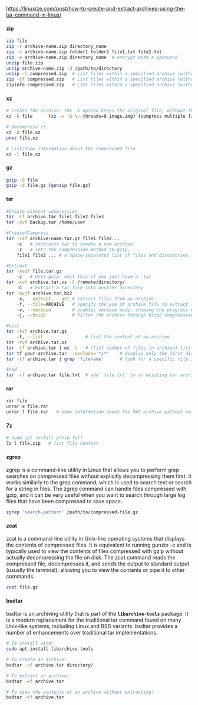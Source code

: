 https://linuxize.com/post/how-to-create-and-extract-archives-using-the-tar-command-in-linux/

#### zip
```bash
zip file
zip -r archive-name.zip directory_name
zip -r archive-name.zip folder1 folder2 file1.txt file2.txt
zip -e archive-name.zip directory_name  # encrypt with a password
unzip file.zip
unzip archive-name.zip -d /path/to/directory
unzip -l compressed.zip  # List files within a specified archive (without extracting them)
zip -sf compressed.zip   # List files within a specified archive (without extracting them)
zipinfo compressed.zip   # List files within a specified archive (without extracting them)
```

#### xz
```bash
# Create the archive. The -k option keeps the original file; without this option the original file is removed after the process.
xz -k file      (xz -v -k \--threads=0 image.img) (compress multiple files: 'xz file1.txt file2.txt')

# Decompress it
xz -d file.xz
unxz file.xz

# List/show information about the compressed file
xz -l file.xz
```

#### gz
```bash
gzip -9 file
gzip -d file.gz (gunzip file.gz)
```

#### tar
```bash
#Create without compression
tar -cf archive.tar file1 file2 file3
tar -cvf backup.tar /home/user

#Create/Compress
tar -czf archive-name.tar.gz file1 file2...
    -c   # instructs tar to create a new archive.
    -z   # sets the compression method to gzip.
    file1 file2 ... # a space-separated list of files and directories to be added to the archive.

#Extract
tar -xvzf file.tar.gz
    -z   # Uses gzip, omit this if you just have a .tar
tar -xvf archive.tar.xz -C /remote/directory/
    -C   # Extract a tar file into another directory
tar -xvjf archive.tar.bz2
    -x, --extract, --get # extract files from an archive
    -f, --file=ARCHIVE   # specify the use of archive file to extract (--file=archive.tar.gz)
    -v, --verbose        # enables verbose mode, showing the progress of the command
    -j, --bzip2          # filter the archive through bzip2 compression

#List
tar -tzf archive.tar.gz
    -t, --list                # list the content of an archive
tar -tvf archive.tar.xz
tar -tf archive.tar | wc -l   # (list number of files in archive) list the content of an archive and pipe '|' it into wordcount 'wc' to count the number of lines '-l'
tar tf your-archive.tar --exclude='*/*'    # display only the first directory hierarchy in a tar file
tar -tf archive.tar | grep 'filename'      # look for a specific file in a tar archive

#Add
tar -rf archive.tar file.txt  # add `file.txt` to an existing tar archive
```

#### rar
```bash
rar file
unrar x file.rar
unrar l file.rar   # show information about the RAR archive without extracting any files
```

#### 7z
```bash
# sudo apt install p7zip-full
7z l file.zip   # list file content
```

#### zgrep
zgrep is a command-line utility in Linux that allows you to perform grep searches on compressed files without explicitly decompressing them first. It works similarly to the grep command, which is used to search text or search for a string in files. The zgrep command can handle files compressed with gzip, and it can be very useful when you want to search through large log files that have been compressed to save space.

```bash
zgrep 'search-pattern' /path/to/compressed-file.gz
```

#### zcat
zcat is a command-line utility in Unix-like operating systems that displays the contents of compressed files. It is equivalent to running gunzip -c and is typically used to view the contents of files compressed with gzip without actually decompressing the file on disk. The zcat command reads the compressed file, decompresses it, and sends the output to standard output (usually the terminal), allowing you to view the contents or pipe it to other commands.

```bash
zcat file.gz
```

#### bsdtar
bsdtar is an archiving utility that is part of the **`libarchive-tools`** package. It is a modern replacement for the traditional tar command found on many Unix-like systems, including Linux and BSD variants. bsdtar provides a number of enhancements over traditional tar implementations.

```bash
# To install with:
sudo apt install libarchive-tools

# To create an archive:
bsdtar -cf archive.tar directory/

# To extract an archive:
bsdtar -xf archive.tar

# To view the contents of an archive without extracting:
bsdtar -tf archive.tar
```


